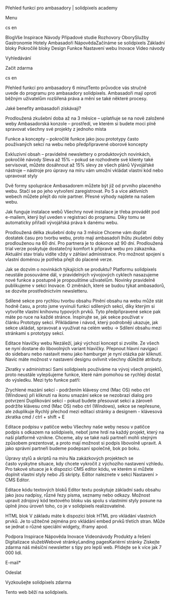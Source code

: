 <p>Přehled funkcí pro ambasadory | solidpixels academy</p>
<p>Menu</p>
<p>cs en</p>
<p>BlogVše Inspirace Návody Případové studie Rozhovory OborySlužby Gastronomie Hotely Ambasadoři NápovědaZačínáme se solidpixels Základní bloky Pokročilé bloky Design Funkce Nastavení webu Inovace Video návody</p>
<p>Vyhledávání</p>
<p>Začít zdarma</p>
<p>cs en</p>
<p>Přehled funkcí pro ambasadory
6 minutTento průvodce vás stručně uvede do programu pro ambasadory solidpixels. Ambasadoři mají oproti běžným uživatelům rozšířená práva a mění se také některé procesy.</p>
<p>Jaké benefity ambasadoři získávají?</p>
<p>Prodloužená zkušební doba až na 3 měsíce – uplatňuje se na nově založené weby
Ambasadorská konzole – prostředí, ve kterém si budete moci plně spravovat všechny své projekty z jednoho místa</p>
<p>Funkce a koncepty – pokročilé funkce jako jsou prototypy často používaných sekcí na webu nebo předpřipravené oborové koncepty</p>
<p>Exkluzivní obsah – pravidelné newslettery o produktových novinkách, pokročilé návody
Sleva až 15% – pokud se rozhodnete své klienty také servisovat, můžete dosáhnout až 15% slevy ze všech plánů
Vývojářské nástroje – nástroje pro úpravy na míru vám umožní vkládat vlastní kód nebo upravovat styly</p>
<p>Dvě formy spolupráce
Ambasadorem můžete být již od prvního placeného webu. Stačí se po jeho vytvoření zaregistrovat. Po 5 a více aktivních webech můžete přejít do role partner. Přesné výhody najdete na našem webu.</p>
<p>Jak funguje instalace webů
Všechny nové instalace je třeba provádět pod e-mailem, který byl uveden v registraci do programu. Díky tomu se automaticky přiřadí vývojářská práva k danému webu.</p>
<p>Prodloužená délka zkušební doby na 3 měsíce
Chceme vám dopřát dostatek času pro tvorbu webu, proto mají ambasadoři lhůtu zkušební doby prodlouženou na 60 dní. Pro partnera je to dokonce až 90 dní. Prodloužená trial verze poskytuje dostatečný komfort k přípravě webu pro zákazníka. Aktuální stav trialu vidíte vždy v záhlaví administrace. Pro možnost spojení s vlastní doménou je potřeba přejít do placené verze. </p>
<p>Jak se dozvím o novinkách týkajících se produktu?
Platformu solidpixels neustále posouváme dál, v pravidelných vývojových cyklech nasazujeme nové funkce a postupně je propouštíme uživatelům. Novinky pravidelně publikujeme v sekci Inovace. O změnách, které se budou týkat ambasadorů, se dozvíte prostřednictvím newsletteru.</p>
<p>Sdílené sekce pro rychlou tvorbu obsahu
Plnění obsahu na webu může stát hodně času, a proto jsme vyvinuli funkci sdílených sekcí, díky kterým si vytvoříte vlastní knihovnu typových prvků. Tyto předpřipravené sekce pak máte po ruce na každé stránce. Inspirujte se, jak sekce používat v článku Prototypy sekcí. Přikládáme i návod, který podrobněji ukazuje, jak sekce ukládat, spravovat a využívat na celém webu → Sdílení obsahu mezi stránkami s prototypy sekcí.</p>
<p>Editace hlavičky webu
Nezáleží, jaký výchozí koncept si zvolíte. Ze všech se nyní dostane do libovolných variant hlavičky. Přepnout hlavní navigaci do sidebaru nebo nastavit menu jako hamburger je nyní otázka pár kliknutí. Navíc máte možnost v nastavení designu ovlivnit všechny důležité atributy.</p>
<p>Zkratky v administraci
Sami solidpixels používáme na vývoj všech projektů, proto neustále vylepšujeme funkce, které nám pomohou se rychleji dostat do výsledku. Mezi tyto funkce patří:</p>
<p>Zrychlené mazání sekcí - podržením klávesy cmd (Mac OS) nebo ctrl (Windows) při kliknutí na ikonu smazání sekce se nezobrazí dialog pro potvrzení
Duplikování sekcí - pokud budete přesouvat sekci a zároveň podržíte klávesu cmd (Mac OS) nebo ctrl (Windows), sekce se nepřesune, ale zduplikuje
Rychlý přechod mezi editací stránky a designem - klávesová zkratka cmd / ctrl + shift + E</p>
<p>Editace podpisu v patičce webu
Všechny naše weby nesou v patičce podpis s odkazem na solidpixels, neboť jsme hrdí na každý projekt, který na naší platformě vznikne. Chceme, aby se také naši partneři mohli stejným způsobem prezentovat, a proto mají možnost si podpis libovolně upravit. A jako správní partneři budeme podepsaní společně, bok po boku. </p>
<p>Úpravy stylů a skriptů na míru
Na zakázkových projektech se často vyskytne situace, kdy chcete vykročit z výchozího nastavení vzhledu. Pro takové situace je k dispozici CMS editor kódu, ve kterém si můžete doplnit vlastní styly nebo JS skripty. Editor naleznete v sekci Nastavení &gt; CMS Editor. </p>
<p>Editace kódu textových bloků
Editor textu poskytuje základní sadu obsahu jako jsou nadpisy, různé řezy písma, seznamy nebo odkazy. Možnost upravit zdrojový kód textového bloku vás spolu s vlastními styly posune na úplně jinou úroveň toho, co je v solidpixels realizovatelné.</p>
<p>HTML blok
V základu máte k dispozici blok HTML pro vkládání vlastních prvků. Je to užitečné zejména pro vkládání embed prvků třetích stran. Může se jednat o různé speciální widgety, iframy apod.  </p>
<p>Podpora
 Inspirace
Nápověda
Inovace
Videonávody
 Produkty a řešení
 Digitalizace služebWebové stránkyLanding pagesKariérní stránky Získejte zdarma náš měsíční newsletter s tipy pro lepší web. Přidejte se k více jak 7 000 lidí.</p>
<p>E-mail*</p>
<p>Odeslat</p>
<p>Vyzkoušejte solidpixels zdarma</p>
<p>Tento web běží na solidpixels.</p>